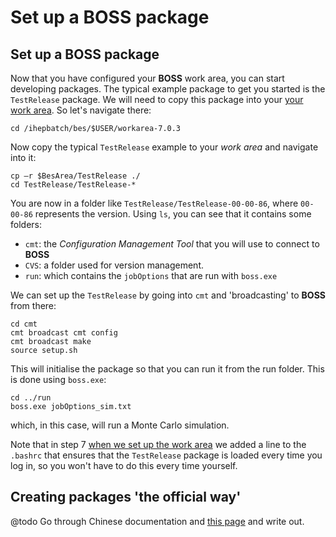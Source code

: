 # Set up a BOSS package

## Set up a BOSS package

Now that you have configured your **BOSS** work area, you can start developing packages. The typical example package to get you started is the `TestRelease` package. We will need to copy this package into your [your work area](../#set-up-your-work-area). So let's navigate there:

```text
cd /ihepbatch/bes/$USER/workarea-7.0.3
```

Now copy the typical `TestRelease` example to your _work area_ and navigate into it:

```text
cp –r $BesArea/TestRelease ./
cd TestRelease/TestRelease-*
```

You are now in a folder like `TestRelease/TestRelease-00-00-86`, where `00-00-86` represents the version. Using `ls`, you can see that it contains some folders:

* `cmt`: the _Configuration Management Tool_ that you will use to connect to **BOSS**
* `CVS`: a folder used for version management.
* `run`: which contains the `jobOptions` that are run with `boss.exe`

We can set up the `TestRelease` by going into `cmt` and 'broadcasting' to **BOSS** from there:

```text
cd cmt
cmt broadcast cmt config
cmt broadcast make
source setup.sh
```

This will initialise the package so that you can run it from the run folder. This is done using `boss.exe`:

```text
cd ../run
boss.exe jobOptions_sim.txt
```

which, in this case, will run a Monte Carlo simulation.

Note that in step 7 [when we set up the work area](../#set-up-your-work-area) we added a line to the `.bashrc` that ensures that the `TestRelease` package is loaded every time you log in, so you won't have to do this every time yourself.

## Creating packages 'the official way'

@todo Go through Chinese documentation and [this page](https://docbes3.ihep.ac.cn/~offlinesoftware/index.php/Getting_Started) and write out.

